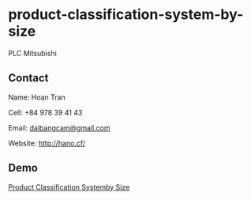 # product-classification-system-by-size
 
 PLC Mitsubishi

## Contact

Name: Hoan Tran

Cell: +84 978 39 41 43

Email: daibangcam@gmail.com

Website: http://hano.cf/

## Demo

[Product Classification Systemby Size](https://youtu.be/nCJ2W3ySP1U)